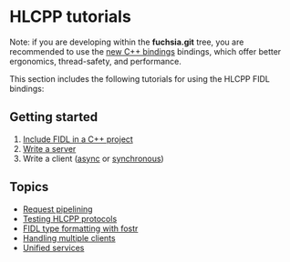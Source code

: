 # HLCPP tutorials

Note: if you are developing within the **fuchsia.git** tree, you are recommended
to use the [new C++ bindings][new-cpp] bindings, which offer better ergonomics,
thread-safety, and performance.

This section includes the following tutorials for using the HLCPP
FIDL bindings:

## Getting started

1. [Include FIDL in a C++ project][using-fidl]
2. [Write a server][server]
3. Write a client ([async][async] or [synchronous][sync])

## Topics

* [Request pipelining][pipelining]
* [Testing HLCPP protocols][testing]
* [FIDL type formatting with fostr][fostr]
* [Handling multiple clients][multi-client]
* [Unified services][services]

<!-- xrefs -->
[using-fidl]: basics/using-fidl.md
[server]: basics/server.md
[async]: basics/client.md
[sync]: basics/sync_client.md
[pipelining]: topics/request-pipelining.md
[testing]: topics/testing.md
[fostr]: topics/fostr.md
[multi-client]: topics/multiple-clients.md
[services]: topics/services.md
[new-cpp]: /docs/development/languages/fidl/tutorials/cpp/README.md
